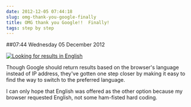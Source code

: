```yaml
---
date: 2012-12-05 07:44:18
slug: omg-thank-you-google-finally
title: OMG thank you Google!!  Finally!
tags: step by step
---
```


##07:44 Wednesday 05 December 2012

[![Looking for results in English](/images/2012/12/Screen-Shot-2012-12-05-at-7.39.09-AM-300x162.png)](/images/2012/12/Screen-Shot-2012-12-05-at-7.39.09-AM.png)

Though Google should return results based on the browser's language instead of IP address, they've gotten one step closer by making it easy to find the way to switch to the preferred language.

I can only hope that English was offered as the other option because my browser requested English, not some ham-fisted hard coding.
